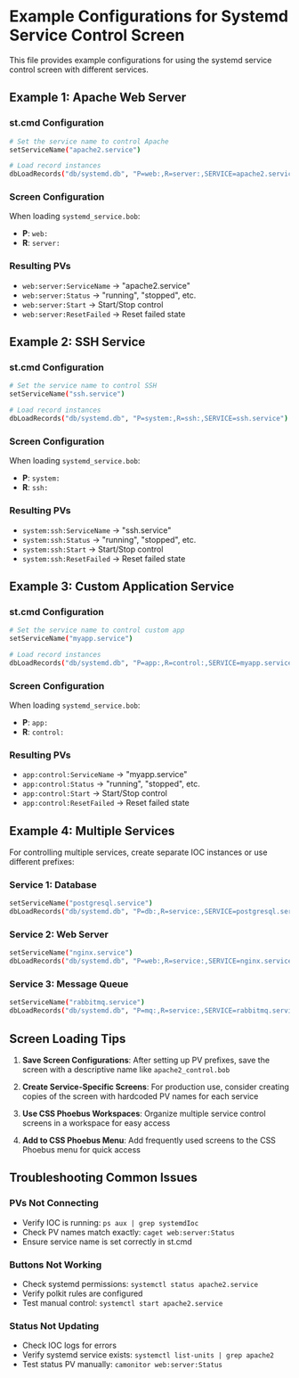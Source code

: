 # Example Configurations for Systemd Service Control Screen

This file provides example configurations for using the systemd service control screen with different services.

## Example 1: Apache Web Server

### st.cmd Configuration
```bash
# Set the service name to control Apache
setServiceName("apache2.service")

# Load record instances
dbLoadRecords("db/systemd.db", "P=web:,R=server:,SERVICE=apache2.service")
```

### Screen Configuration
When loading `systemd_service.bob`:
- **P**: `web:`
- **R**: `server:`

### Resulting PVs
- `web:server:ServiceName` → "apache2.service"
- `web:server:Status` → "running", "stopped", etc.
- `web:server:Start` → Start/Stop control
- `web:server:ResetFailed` → Reset failed state

## Example 2: SSH Service

### st.cmd Configuration
```bash
# Set the service name to control SSH
setServiceName("ssh.service")

# Load record instances
dbLoadRecords("db/systemd.db", "P=system:,R=ssh:,SERVICE=ssh.service")
```

### Screen Configuration
When loading `systemd_service.bob`:
- **P**: `system:`
- **R**: `ssh:`

### Resulting PVs
- `system:ssh:ServiceName` → "ssh.service"
- `system:ssh:Status` → "running", "stopped", etc.
- `system:ssh:Start` → Start/Stop control
- `system:ssh:ResetFailed` → Reset failed state

## Example 3: Custom Application Service

### st.cmd Configuration
```bash
# Set the service name to control custom app
setServiceName("myapp.service")

# Load record instances
dbLoadRecords("db/systemd.db", "P=app:,R=control:,SERVICE=myapp.service")
```

### Screen Configuration
When loading `systemd_service.bob`:
- **P**: `app:`
- **R**: `control:`

### Resulting PVs
- `app:control:ServiceName` → "myapp.service"
- `app:control:Status` → "running", "stopped", etc.
- `app:control:Start` → Start/Stop control
- `app:control:ResetFailed` → Reset failed state

## Example 4: Multiple Services

For controlling multiple services, create separate IOC instances or use different prefixes:

### Service 1: Database
```bash
setServiceName("postgresql.service")
dbLoadRecords("db/systemd.db", "P=db:,R=service:,SERVICE=postgresql.service")
```

### Service 2: Web Server
```bash
setServiceName("nginx.service")
dbLoadRecords("db/systemd.db", "P=web:,R=service:,SERVICE=nginx.service")
```

### Service 3: Message Queue
```bash
setServiceName("rabbitmq.service")
dbLoadRecords("db/systemd.db", "P=mq:,R=service:,SERVICE=rabbitmq.service")
```

## Screen Loading Tips

1. **Save Screen Configurations**: After setting up PV prefixes, save the screen with a descriptive name like `apache2_control.bob`

2. **Create Service-Specific Screens**: For production use, consider creating copies of the screen with hardcoded PV names for each service

3. **Use CSS Phoebus Workspaces**: Organize multiple service control screens in a workspace for easy access

4. **Add to CSS Phoebus Menu**: Add frequently used screens to the CSS Phoebus menu for quick access

## Troubleshooting Common Issues

### PVs Not Connecting
- Verify IOC is running: `ps aux | grep systemdIoc`
- Check PV names match exactly: `caget web:server:Status`
- Ensure service name is set correctly in st.cmd

### Buttons Not Working
- Check systemd permissions: `systemctl status apache2.service`
- Verify polkit rules are configured
- Test manual control: `systemctl start apache2.service`

### Status Not Updating
- Check IOC logs for errors
- Verify systemd service exists: `systemctl list-units | grep apache2`
- Test status PV manually: `camonitor web:server:Status`
